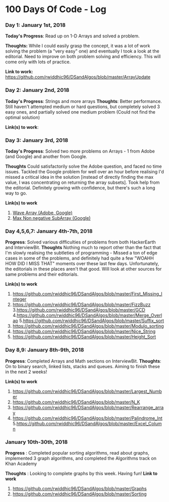 # 100 Days Of Code - Log

### Day 1: January 1st, 2018 

**Today's Progress**: Read up on 1-D Arrays and solved a problem.

**Thoughts:** While I could easily grasp the concept, it was a lot of work solving the problem (a "very easy" one) and eventually I took a look at the editorial. Need to improve on both problem solving and efficiency. This will come only with lots of practice. 

**Link to work:** https://github.com/rwiddhic96/DSandAlgos/blob/master/ArrayUpdate

### Day 2: January 2nd, 2018 

**Today's Progress**: Strings and more arrays
**Thoughts**: Better performance. Still haven't attempted medium or hard questions, but completely solved 3 easy ones, and partially solved one medium problem (Could not find the optimal solution)

**Link(s) to work**: 


### Day 3: January 3rd, 2018

**Today's Progress**: Solved two more problems on Arrays - 1 from Adobe (and Google) and another from Google.

**Thoughts** Could satisfactorily solve the Adobe question, and faced no time issues. Tackled the Google problem for well over an hour before realising I'd missed a critical idea in the solution [instead of directly finding the max value, I was concentrating on returning the array subsets]. Took help from the editorial. Definitely growing with confidence, but there's such a long way to go.

**Link(s) to work**
1. [Wave Array (Adobe, Google)](https://github.com/rwiddhic96/DSandAlgos/blob/master/Wave_Array)
2. [Max Non negative SubArray (Google)](https://github.com/rwiddhic96/DSandAlgos/blob/master/Max_SubArray)

### Day 4,5,6,7: January 4th-7th, 2018

**Progress**: Solved various difficulties of problems from both HackerEarth and InterviewBit.
**Thoughts** Nothing much to report other than the fact that I'm slowly realising the subtleties of programming - Missed a ton of edge cases in some of the problems, and definitely had quite a few "WOAHH HOW DID I MISS THAT" moments over these last few days. Unfortunately, the editorials in these places aren't that good. Will look at other sources for same problems and their editorials.

**Link(s) to work**
1. https://github.com/rwiddhic96/DSandAlgos/blob/master/First_Missing_Integer
2. https://github.com/rwiddhic96/DSandAlgos/blob/master/FizzBuzz
3.https://github.com/rwiddhic96/DSandAlgos/blob/master/GCD
4.https://github.com/rwiddhic96/DSandAlgos/blob/master/Merge_Overlap
5.https://github.com/rwiddhic96/DSandAlgos/blob/master/Suffix_sort
6. https://github.com/rwiddhic96/DSandAlgos/blob/master/Modulo_sorting
7. https://github.com/rwiddhic96/DSandAlgos/blob/master/Nice_String
8. https://github.com/rwiddhic96/DSandAlgos/blob/master/Height_Sort

### Day 8,9: January 8th-9th, 2018

**Progress**: Completed Arrays and Math sections on InterviewBit.
**Thoughts**: On to binary search, linked lists, stacks and queues. Aiming to finish these in the next 2 weeks!

**Link(s) to work**
1. https://github.com/rwiddhic96/DSandAlgos/blob/master/Largest_Number
2. https://github.com/rwiddhic96/DSandAlgos/blob/master/N_K
3. https://github.com/rwiddhic96/DSandAlgos/blob/master/Rearrange_array
4. https://github.com/rwiddhic96/DSandAlgos/blob/master/Palindrome_Int
5.https://github.com/rwiddhic96/DSandAlgos/blob/master/Excel_Column

### January 10th-30th, 2018

**Progress** : Completed popular sorting algorithms, read about graphs, implemented 3 graph algorithms, and completed the Algorithms track on Khan Academy

**Thoughts** : Looking to complete graphs by this week. Having fun!
**Link to work**
1) https://github.com/rwiddhic96/DSandAlgos/blob/master/Graphs
2) https://github.com/rwiddhic96/DSandAlgos/blob/master/Sorting
